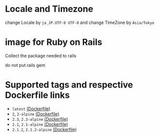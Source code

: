 # Locale and Timezone

change Locale by `ja_JP.UTF-8 UTF-8`
and
change TimeZone by `Asia/Tokyo`

# image for Ruby on Rails

Collect the package needed to rails

do not put rails gem

# Supported tags and respective Dockerfile links

* `latest` [(Dockerfile)](https://github.com/gendosu/docker-ruby-for-rails)
* `2`, `2-alpine` [(Dockerfile)](https://github.com/gendosu/docker-ruby-for-rails/blob/2)
* `2.3`, `2.3-alpine` [(Dockerfile)](https://github.com/gendosu/docker-ruby-for-rails/blob/2.3)
* `2.1`, `2.1-alpine` [(Dockerfile)](https://github.com/gendosu/docker-ruby-for-rails/blob/2.1)
* `2.1.2`, `2.1.2-alpine` [(Dockerfile)](https://github.com/gendosu/docker-ruby-for-rails/blob/2.1.2)

